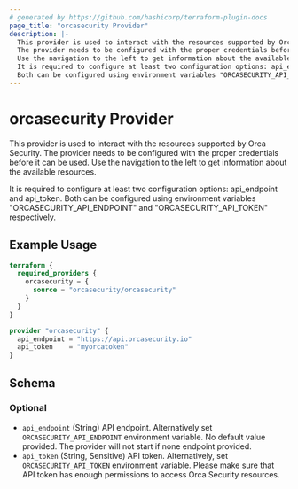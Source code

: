 ```yaml
---
# generated by https://github.com/hashicorp/terraform-plugin-docs
page_title: "orcasecurity Provider"
description: |-
  This provider is used to interact with the resources supported by Orca Security.
  The provider needs to be configured with the proper credentials before it can be used.
  Use the navigation to the left to get information about the available resources.
  It is required to configure at least two configuration options: api_endpoint and api_token.
  Both can be configured using environment variables "ORCASECURITY_API_ENDPOINT" and "ORCASECURITY_API_TOKEN" respectively.
---
```


# orcasecurity Provider

This provider is used to interact with the resources supported by Orca Security.
The provider needs to be configured with the proper credentials before it can be used.
Use the navigation to the left to get information about the available resources.  

It is required to configure at least two configuration options: api_endpoint and api_token. 
Both can be configured using environment variables "ORCASECURITY_API_ENDPOINT" and "ORCASECURITY_API_TOKEN" respectively.

## Example Usage

```terraform
terraform {
  required_providers {
    orcasecurity = {
      source = "orcasecurity/orcasecurity"
    }
  }
}

provider "orcasecurity" {
  api_endpoint = "https://api.orcasecurity.io"
  api_token    = "myorcatoken"
}
```

<!-- schema generated by tfplugindocs -->
## Schema

### Optional

- `api_endpoint` (String) API endpoint. Alternatively set `ORCASECURITY_API_ENDPOINT` environment variable.  No default value provided. The provider will not start if none endpoint provided.
- `api_token` (String, Sensitive) API token. Alternatively, set `ORCASECURITY_API_TOKEN` environment variable.  Please make sure that API token has enough permissions to access Orca Security resources.
